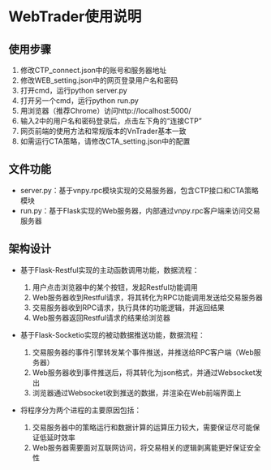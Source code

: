 # WebTrader使用说明

## 使用步骤

1. 修改CTP_connect.json中的账号和服务器地址
2. 修改WEB_setting.json中的网页登录用户名和密码
3. 打开cmd，运行python server.py
4. 打开另一个cmd，运行python run.py
5. 用浏览器（推荐Chrome）访问http://localhost:5000/
6. 输入2中的用户名和密码登录后，点击左下角的“连接CTP”
7. 网页前端的使用方法和常规版本的VnTrader基本一致
8. 如需运行CTA策略，请修改CTA_setting.json中的配置

## 文件功能

* server.py：基于vnpy.rpc模块实现的交易服务器，包含CTP接口和CTA策略模块
* run.py：基于Flask实现的Web服务器，内部通过vnpy.rpc客户端来访问交易服务器

## 架构设计

* 基于Flask-Restful实现的主动函数调用功能，数据流程：
	1. 用户点击浏览器中的某个按钮，发起Restful功能调用
	2. Web服务器收到Restful请求，将其转化为RPC功能调用发送给交易服务器
	3. 交易服务器收到RPC请求，执行具体的功能逻辑，并返回结果
	4. Web服务器返回Restful请求的结果给浏览器

* 基于Flask-Socketio实现的被动数据推送功能，数据流程：
	1. 交易服务器的事件引擎转发某个事件推送，并推送给RPC客户端（Web服务器）
	2. Web服务器收到事件推送后，将其转化为json格式，并通过Websocket发出
	3. 浏览器通过Websocket收到推送的数据，并渲染在Web前端界面上

* 将程序分为两个进程的主要原因包括：
	1. 交易服务器中的策略运行和数据计算的运算压力较大，需要保证尽可能保证低延时效率
	2. Web服务器需要面对互联网访问，将交易相关的逻辑剥离能更好保证安全性